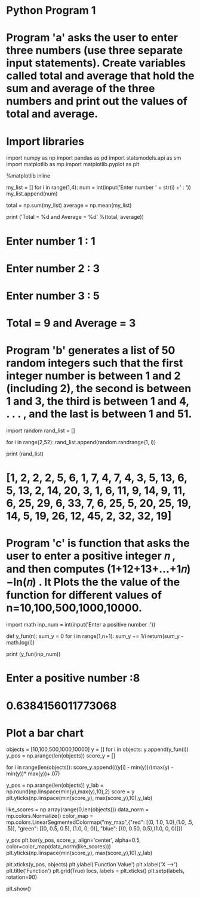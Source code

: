 # Python Program 1
# Program 'a' asks the user to enter three numbers (use three separate input statements). Create variables called total and average that hold the sum and average of the three numbers and print out the values of total and average.

# Import libraries
import numpy as np
import pandas as pd
import statsmodels.api as sm
import matplotlib as mp
import matplotlib.pyplot as plt

%matplotlib inline

my_list = []
for i in range(1,4):
    num = int(input('Enter number ' + str(i) +' : '))
    my_list.append(num)

total = np.sum(my_list)
average = np.mean(my_list)

print ('Total = %d and Average = %d' %(total, average))

# Enter number 1 : 1
# Enter number 2 : 3
# Enter number 3 : 5
# Total = 9 and Average = 3

# Program 'b' generates a list of 50 random integers such that the first integer number is between 1 and 2 (including 2), the second is between 1 and 3, the third is between 1 and 4, . . . , and the last is between 1 and 51.
import random
rand_list = []

for i in range(2,52):
    rand_list.append(random.randrange(1, i))

print (rand_list)

# [1, 2, 2, 2, 5, 6, 1, 7, 4, 7, 4, 3, 5, 13, 6, 5, 13, 2, 14, 20, 3, 1, 6, 11, 9, 14, 9, 11, 6, 25, 29, 6, 33, 7, 6, 25, 5, 20, 25, 19, 14, 5, 19, 26, 12, 45, 2, 32, 32, 19]


# Program 'c' is function that asks the user to enter a positive integer  𝑛 , and then computes  (1+12+13+...+1𝑛)−ln(𝑛) . It Plots the the value of the function for different values of n=10,100,500,1000,10000.

import math
inp_num = int(input('Enter a positive number :'))

def y_fun(n):
    sum_y = 0
    for i in range(1,n+1):
        sum_y += 1/i
    return(sum_y - math.log(i))

print (y_fun(inp_num))
# Enter a positive number :8
# 0.6384156011773068

# Plot a bar chart
objects = [10,100,500,1000,10000]
y = []
for i in objects:
    y.append(y_fun(i))
y_pos = np.arange(len(objects))
score_y = []

for i in range(len(objects)):
    score_y.append(((y[i] - min(y))/(max(y) - min(y))* max(y))+.07)

y_pos = np.arange(len(objects))
y_lab = np.round(np.linspace(min(y),max(y),10),2)
score = y
plt.yticks(np.linspace(min(score_y), max(score_y),10),y_lab)

like_scores = np.array(range(0,len(objects)))
data_norm = mp.colors.Normalize()
color_map = mp.colors.LinearSegmentedColormap("my_map",{"red": [(0, 1.0, 1.0),(1.0, .5, .5)], 
                                                        "green": [(0, 0.5, 0.5), (1.0, 0, 0)],
                                                        "blue": [(0, 0.50, 0.5),(1.0, 0, 0)]})

y_pos
plt.bar(y_pos, score_y, align='center', alpha=0.5, color=color_map(data_norm(like_scores)))
plt.yticks(np.linspace(min(score_y), max(score_y),10),y_lab)

plt.xticks(y_pos, objects)
plt.ylabel('Function Value')
plt.xlabel('X -->')
plt.title('Function')
plt.grid(True)
locs, labels = plt.xticks()
plt.setp(labels, rotation=90)

plt.show()

